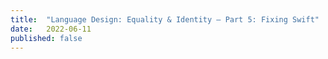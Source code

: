 ```yaml
---
title:  "Language Design: Equality & Identity – Part 5: Fixing Swift"
date:   2022-06-11
published: false
---
```

